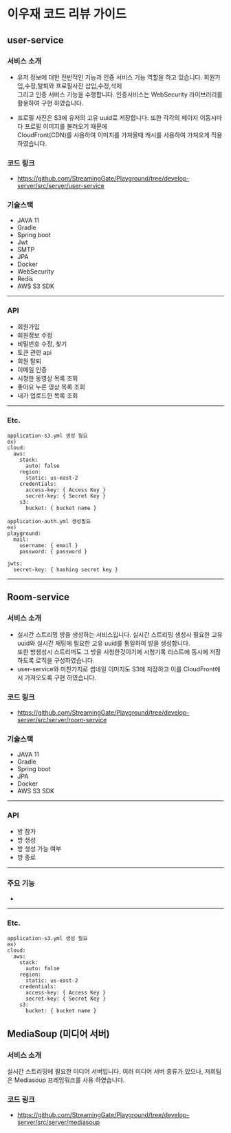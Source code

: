 # 이우재 코드 리뷰 가이드

## user-service
### 서비스 소개
- 유저 정보에 대한 전반적인 기능과 인증 서비스 기능 역할을 하고 있습니다. 
회원가입,수정,탈퇴와 프로필사진 삽입,수정,삭제 \
  그리고 인증 서비스 기능을 수행합니다. 인증서비스는 WebSecurity 라이브러리를 활용하여 구현 하였습니다.
  

- 프로필 사진은 S3에 유저의 고유 uuid로 저장합니다. 또한 각각의 페이지 이동시마다 프로필 이미지를 불러오기 때문에\
CloudFront(CDN)를 사용하여 이미지를 가져올때 캐시를 사용하여 가져오게 적용하였습니다. 
  

### 코드 링크
- https://github.com/StreamingGate/Playground/tree/develop-server/src/server/user-service
### 기술스택
* JAVA 11
* Gradle
* Spring boot
* Jwt
* SMTP
* JPA
* Docker
* WebSecurity
* Redis
* AWS S3 SDK
---
### API
* 회원가입
* 회원정보 수정
* 비밀번호 수정, 찾기
* 토큰 관련 api
* 회원 탈퇴
* 이메일 인증
* 시청한 동영상 목록 조회
* 좋아요 누른 영상 목록 조회
* 내가 업로드한 목록 조회
---
### Etc.
```
application-s3.yml 생성 필요
ex) 
cloud:
  aws:
    stack:
      auto: false
    region:
      static: us-east-2
    credentials:
      access-key: { Access Key }
      secret-key: { Secret Key }
    s3:
      bucket: { bucket name }
```
```
application-auth.yml 생성필요
ex)
playground:
  mail:
    username: { email }
    password: { password }

jwts:
  secret-key: { hashing secret key }
```
---
## Room-service

### 서비스 소개
- 실시간 스트리밍 방을 생성하는 서비스입니다. 실시간 스트리밍 생성시 필요한 고유 uuid와 실시간 채팅에 필요한
고유 uuid를 통일하여 방을 생성합니다. \
또한 방생성시 스트리머도 그 방을 시청한것이기에 시청기록 리스트에 동시에 저장하도록 로직을 구성하였습니다.
- user-service와 마찬가지로 썸네일 이미지도 S3에 저장하고 이를 CloudFront에서 가져오도록 구현 하였습니다.
### 코드 링크
- https://github.com/StreamingGate/Playground/tree/develop-server/src/server/room-service
### 기술스택
* JAVA 11
* Gradle
* Spring boot
* JPA
* Docker
* AWS S3 SDK
---
### API
* 방 참가
* 방 생성
* 방 생성 가능 여부
* 방 종료
--- 
### 주요 기능
- 

---
### Etc.
```
application-s3.yml 생성 필요
ex) 
cloud:
  aws:
    stack:
      auto: false
    region:
      static: us-east-2
    credentials:
      access-key: { Access Key }
      secret-key: { Secret Key }
    s3:
      bucket: { bucket name }
```

## MediaSoup (미디어 서버)

### 서비스 소개
실시간 스트리밍에 필요한 미디어 서버입니다. 여러 미디어 서버 종류가 있으나, 저희팀은 Mediasoup 프레임워크를
사용 하였습니다. 

### 코드 링크
- https://github.com/StreamingGate/Playground/tree/develop-server/src/server/mediasoup